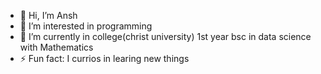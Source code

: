 - 👋 Hi, I’m Ansh 
- 👀 I’m interested in programming
- 🌱 I’m currently in college(christ university) 1st year bsc in data science with Mathematics 
- ⚡ Fun fact: I currios in learing new things

<!---
Anshraj-381/Anshraj-381 is a ✨ special ✨ repository because its `README.md` (this file) appears on your GitHub profile.
You can click the Preview link to take a look at your changes.
--->
